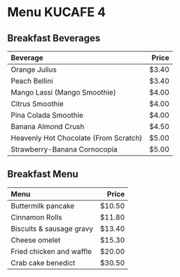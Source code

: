 # Menu KUCAFE 4
## Breakfast Beverages
|  Beverage   | Price   |
|:------------|--------:|
| Orange Julius |   $3.40|
| Peach Bellini |   $3.40|
| Mango Lassi (Mango Smoothie) |   $4.00|
| Citrus Smoothie |   $4.00|
| Pina Colada Smoothie |   $4.00|
| Banana Almond Crush |   $4.50|
| Heavenly Hot Chocolate (From Scratch) |  $5.00|
| Strawberry-Banana Cornocopia |   $5.00|


## Breakfast Menu
|  Menu   | Price   |
|:------------|--------:|
| Buttermilk pancake| $10.50|
| Cinnamon Rolls| $11.80|
| Biscuits & sausage gravy| $13.40 |
| Cheese omelet| $15.30 |
| Fried chicken and waffle| $20.00 |
| Crab cake benedict| $30.50 |

